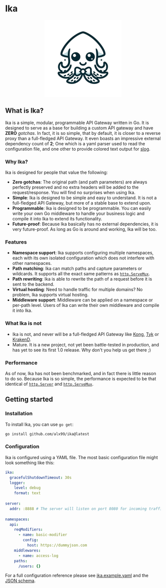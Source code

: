 # Ika

<p align="center">
  <img src="https://github.com/ALX99/ika/blob/main/logo.png" />
</p>

## What is Ika?

Ika is a simple, modular, programmable API Gateway written in Go. It is designed to serve as a base for building a custom API gateway and have **ZERO** _gotchas_.
In fact, it is so simple, that by default, it is closer to a reverse proxy than a full-fledged API Gateway. It even boasts an impressive external dependency count of **2**;
One which is a yaml parser used to read the configuration file, and one other to provide colored text output for [slog](https://pkg.go.dev/log/slog).

### Why Ika?

Ika is designed for people that value the following:

- **Zero gotchas**: The original path (and path parameters) are always perfectly preserved and no extra headers will be added to the request/response. You will find no surprises when using Ika.
- **Simple**: Ika is designed to be simple and easy to understand. It is not a full-fledged API Gateway, but more of a stable base to extend upon.
- **Programmable**: Ika is designed to be programmable. You can easily write your own Go middleware to handle your business logic and compile it into Ika to extend its functionality.
- **Future-proof**: Because Ika basically has no external dependencies, it is very future-proof. As long as Go is around and working, Ika will be too.

### Features

- **Namespace support**: Ika supports configuring multiple namespaces, each with its own isolated configuration which does not interfere with other namespaces.
- **Path matching**: Ika can match paths and capture parameters or wildcards. It supports all the exact same patterns as [`http.ServeMux`](https://pkg.go.dev/net/http#hdr-Patterns).
- **Path rewriting**: Ika is able to rewrite the path of a request before it is sent to the backend.
- **Virtual hosting**: Need to handle traffic for multiple domains? No problem, Ika supports virtual hosting.
- **Middleware support**: Middleware can be applied on a namespace or per-path level. Users of Ika can write their own middleware and compile it into Ika.

### What Ika is not

- Ika is not, and never will be a full-fledged API Gateway like [Kong](https://konghq.com/products/kong-gateway), [Tyk](https://tyk.io) or [KrakenD](https://www.krakend.io).
- Mature. It is a new project, not yet been battle-tested in production, and has yet to see its first 1.0 release. Why don't you help us get there ;)

### Performance

As of now, Ika has not been benchmarked, and in fact there is little reason to do so.
Because Ika is so simple, the performance is expected to be that identical of [`http.Server`](https://pkg.go.dev/net/http#Server) and [`http.ServeMux`](https://pkg.go.dev/net/http#ServeMux).

## Getting started

### Installation

To install Ika, you can use `go get`:

```bash
go install github.com/alx99/ika@latest
```

### Configuration

Ika is configured using a YAML file. The most basic configuration file might look something like this:

```yaml
ika:
  gracefulShutdownTimeout: 30s
  logger:
    level: debug
    format: text

server:
  addr: :8888 # The server will listen on port 8080 for incoming traffic

namespaces:
  api:
    reqModifiers:
      - name: basic-modifier
        config:
          host: https://dummyjson.com
    middlewares:
      - name: access-log
    paths:
      /users: {}
```

For a full configuration reference please see [ika.example.yaml](./ika.example.yaml) and the [JSON schema](./config/schema.json).
